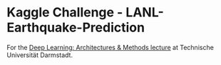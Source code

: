 # Kaggle Challenge - LANL-Earthquake-Prediction

For the [Deep Learning: Architectures & Methods lecture](https://piazza.com/tu-darmstadt.de/summer2019/20001034iv/home) at Technische Universität Darmstadt.